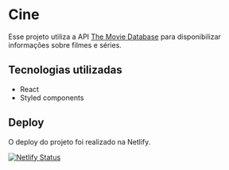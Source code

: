 # Cine

Esse projeto utiliza a API [The Movie Database](https://www.themoviedb.org/documentation/api) para disponibilizar informações sobre filmes e séries.

## Tecnologias utilizadas

* React
* Styled components

## Deploy

O deploy do projeto foi realizado na Netlify.

[![Netlify Status](https://api.netlify.com/api/v1/badges/f9b6bb6c-cf82-4a39-8fde-d52ad580381e/deploy-status)](https://app.netlify.com/sites/cine-laisresende/deploys)
